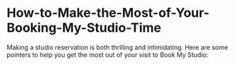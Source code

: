 # How-to-Make-the-Most-of-Your-Booking-My-Studio-Time
Making a studio reservation is both thrilling and intimidating. Here are some pointers to help you get the most out of your visit to Book My Studio:

